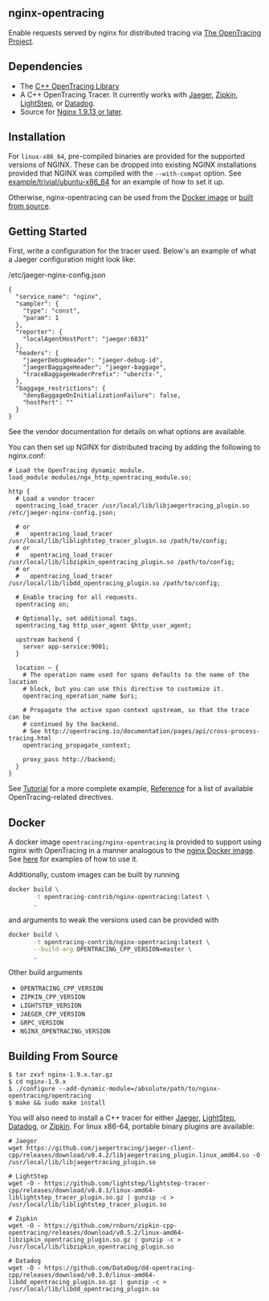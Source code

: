 nginx-opentracing
-----------------

Enable requests served by nginx for distributed tracing via [The OpenTracing Project](http://opentracing.io).

Dependencies
------------
- The [C++ OpenTracing Library](https://github.com/opentracing/opentracing-cpp)
- A C++ OpenTracing Tracer. It currently works with
[Jaeger](https://github.com/jaegertracing/cpp-client),
[Zipkin](https://github.com/rnburn/zipkin-cpp-opentracing),
[LightStep](https://github.com/lightstep/lightstep-tracer-cpp), or
[Datadog](https://github.com/DataDog/dd-opentracing-cpp/).
- Source for [Nginx 1.9.13 or later](http://nginx.org/).

Installation
------------
For `linux-x86_64`, pre-compiled binaries are provided for the supported versions of NGINX.
These can be dropped into existing NGINX installations provided that NGINX was compiled with
the `--with-compat` option. See [example/trivial/ubuntu-x86_64](example/trivial/ubuntu-x86_64) for an
example of how to set it up.

Otherwise, nginx-opentracing can be used from the [Docker image](https://github.com/opentracing-contrib/nginx-opentracing#docker) or [built from source](https://github.com/opentracing-contrib/nginx-opentracing#building-from-source).

Getting Started
---------------
First, write a configuration for the tracer used. Below's an example of what
a Jaeger configuration might look like:

/etc/jaeger-nginx-config.json
```
{
  "service_name": "nginx",
  "sampler": {
    "type": "const",
    "param": 1
  },
  "reporter": {
    "localAgentHostPort": "jaeger:6831"
  },
  "headers": {
    "jaegerDebugHeader": "jaeger-debug-id",
    "jaegerBaggageHeader": "jaeger-baggage",
    "traceBaggageHeaderPrefix": "uberctx-",
  },
  "baggage_restrictions": {
    "denyBaggageOnInitializationFailure": false,
    "hostPort": ""
  }
}
```

See the vendor documentation for details on what options are available.

You can then set up NGINX for distributed tracing by adding the following to
nginx.conf:
```
# Load the OpenTracing dynamic module.
load_module modules/ngx_http_opentracing_module.so;

http {
  # Load a vendor tracer
  opentracing_load_tracer /usr/local/lib/libjaegertracing_plugin.so /etc/jaeger-nginx-config.json;

  # or 
  #   opentracing_load_tracer /usr/local/lib/liblightstep_tracer_plugin.so /path/to/config;
  # or 
  #   opentracing_load_tracer /usr/local/lib/libzipkin_opentracing_plugin.so /path/to/config;
  # or
  #   opentracing_load_tracer /usr/local/lib/libdd_opentracing_plugin.so /path/to/config;

  # Enable tracing for all requests.
  opentracing on;

  # Optionally, set additional tags.
  opentracing_tag http_user_agent $http_user_agent;

  upstream backend {
    server app-service:9001;
  }

  location ~ {
    # The operation name used for spans defaults to the name of the location
    # block, but you can use this directive to customize it.
    opentracing_operation_name $uri;

    # Propagate the active span context upstream, so that the trace can be
    # continued by the backend.
    # See http://opentracing.io/documentation/pages/api/cross-process-tracing.html
    opentracing_propagate_context;

    proxy_pass http://backend;
  }
}
```

See [Tutorial](doc/Tutorial.md) for a more complete example,
[Reference](doc/Reference.md) for a list of available OpenTracing-related
directives.

Docker
------
A docker image `opentracing/nginx-opentracing` is provided to support using nginx with OpenTracing
in a manner analogous to the [nginx Docker image](https://hub.docker.com/_/nginx/). 
See [here](example/) for examples of how to use it.

Additionally, custom images can be built by running

```bash
docker build \
       -t opentracing-contrib/nginx-opentracing:latest \
       .
```

and arguments to weak the versions used can be provided with

```bash
docker build \
       -t opentracing-contrib/nginx-opentracing:latest \
       --build-arg OPENTRACING_CPP_VERSION=master \
       .
```

Other build arguments

* `OPENTRACING_CPP_VERSION`
* `ZIPKIN_CPP_VERSION`
* `LIGHTSTEP_VERSION`
* `JAEGER_CPP_VERSION`
* `GRPC_VERSION`
* `NGINX_OPENTRACING_VERSION`


Building From Source
--------------------
```
$ tar zxvf nginx-1.9.x.tar.gz
$ cd nginx-1.9.x
$ ./configure --add-dynamic-module=/absolute/path/to/nginx-opentracing/opentracing
$ make && sudo make install
```

You will also need to install a C++ tracer for either [Jaeger](https://github.com/jaegertracing/jaeger-client-cpp), [LightStep](
https://github.com/lightstep/lightstep-tracer-cpp), [Datadog](https://github.com/DataDog/dd-opentracing-cpp), or [Zipkin](https://github.com/rnburn/zipkin-cpp-opentracing). For linux x86-64, portable binary plugins are available:
```
# Jaeger
wget https://github.com/jaegertracing/jaeger-client-cpp/releases/download/v0.4.2/libjaegertracing_plugin.linux_amd64.so -O /usr/local/lib/libjaegertracing_plugin.so

# LightStep
wget -O - https://github.com/lightstep/lightstep-tracer-cpp/releases/download/v0.8.1/linux-amd64-liblightstep_tracer_plugin.so.gz | gunzip -c > /usr/local/lib/liblightstep_tracer_plugin.so

# Zipkin
wget -O - https://github.com/rnburn/zipkin-cpp-opentracing/releases/download/v0.5.2/linux-amd64-libzipkin_opentracing_plugin.so.gz | gunzip -c > /usr/local/lib/libzipkin_opentracing_plugin.so

# Datadog
wget -O - https://github.com/DataDog/dd-opentracing-cpp/releases/download/v0.3.0/linux-amd64-libdd_opentracing_plugin.so.gz | gunzip -c > /usr/local/lib/libdd_opentracing_plugin.so

```


